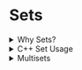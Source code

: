 # Sets

<details>

<summary>Why Sets?</summary>

A `set` is a map with no values (we're only interested in the keys). Another way of saying this (in C++ code):

```cpp
// we don't care what the second value is - just make it a boolean value that's always true for simplicity
map<int, bool> map;
//   ^ change this to the data type of something you want!
map[key] = true;
map.insert({key, true});
```

</details>

<details>

<summary>C++ Set Usage</summary>

C++'s Standard Template Library contains 2 implementations of a `set`:

-   `set`: Based on a bBST and operations work in $\theta(log \ n)$
-   `unordered_set`: Based on a hash table and operations work in $\theta(1)$ time on average

Both structures are efficient, though `unordered_set` is faster than `set` as there is no ordering of the elements unlike a `set`. Another important thing to note is that both `set` and `unordered_set` cannot store duplicate items. For sets that can store duplicate items, see `multiset`.

**WARNING: A `unordered_set` can only store items that are hashable! For items that are not hashable (eg. `pair`/user-defined types), you must create your own hash function!**

An example of `set` being used is shown below:

```cpp
set<int> s;

// add element to the set
s.insert(3);
s.insert(2);
s.insert(5);

// no duplicates in set
// 1: in set
// 0: not in set
cout << s.count(3) << "\n"; // 1
cout << s.count(4) << "\n"; // 0
s.erase(3);
s.insert(4);
cout << s.count(3) << "\n"; // 0
cout << s.count(4) << "\n"; // 1

cout << s.size() << "\n";

// only way to access elements in a set
for (auto x : s) {
  cout << x << "\n";
}

// find x in set
auto it = s.find(x);

if (it == s.end()) {
  // x is not found
} else {
  // found x
}

auto first = s.begin(); // first element in set
auto last = s.end(); last--; // last element in set

// print out the integer values instead of an iterator
cout << *first << " " << *last << "\n";

// find first element <= x
cout << *s.lower_bound(x) << "\n";

// find first element > x
cout << *s.upper_bound(x) << "\n";
```

</details>

<details>

<summary>Multisets</summary>

Multisets allow multiple copies of the same element in a `set`. To resemble `set` and `unordered_set`, there are `multiset` and `unordered_multiset`.

```cpp
// create a multiset
multiset<int> s;

s.insert(5);
s.insert(5);
s.insert(5);

// count(x) => returns # of times x appears in the set
cout << s.count(5) << "\n"; // 3
```

### ⚠️ WARNING! Don't do these mistakes! ⚠️

One of the most common mistakes used with C++'s `multiset` is shown below:

```cpp
multiset<int> s;
s.insert(5);
s.insert(5);
s.insert(5);

cout << s.count(5) << "\n"; // 3

s.erase(5);

cout << s.count(5) << "\n"; // 0
```

The error is because we remove _all_ the values instead of _one_ value. To fix that, here's what we can do instead (that removes the first occurence of $5$ in the `multiset`):

```cpp
multiset<int> s;
s.insert(5);
s.insert(5);
s.insert(5);

cout << s.count(5) << "\n"; // 3

s.erase(s.find(5));

cout << s.count(5) << "\n"; // 2
```

</details>
